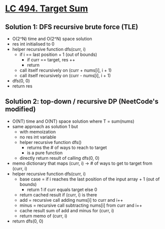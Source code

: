 # [LC 494. Target Sum](https://leetcode.com/problems/target-sum/)

## Solution 1: DFS recursive brute force (TLE)

- O(2^N) time and O(2^N) space solution
- res int initialised to 0
- helper recursive function dfs(curr, i)
  - if i == last position + 1 (out of bounds)
    - if curr == target, res ++
    - return
  - call itself recursively on (curr + nums\[i], i + 1)
  - call itself recursively on (curr - nums\[i], i + 1)
- dfs(0, 0)
- return res

## Solution 2: top-down / recursive DP (NeetCode's modified)

- O(NT) time and O(NT) space solution where T = sum(nums)
- same approach as solution 1 but
  - with memoization
  - no res int variable
  - helper recursive function dfs()
    - returns the # of ways to reach to target
    - is a pure function
  - directly return result of calling dfs(0, 0)
- memo dictionary that maps (curr, i) -> # of ways to get to target from (curr, i)
- helper recursive function dfs(curr, i)
  - base case = if i reaches the last position of the input array + 1 (out of bounds)
    - return 1 if curr equals target else 0
  - return cached result if (curr, i) is there
  - add = recursive call adding nums\[i] to curr and i++
  - minus = recursive call subtracting nums\[i] from curr and i++
  - cache result sum of add and minus for (curr, i)
  - return memo of (curr, i)
- return dfs(0, 0)
